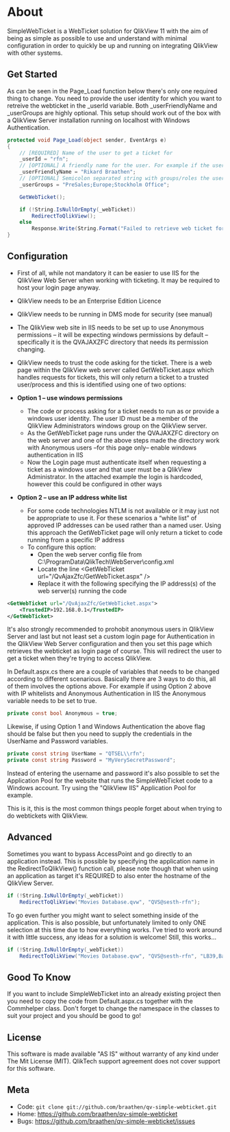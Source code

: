 About
=====

SimpleWebTicket is a WebTicket solution for QlikView 11 with the aim of being as simple as possible to use and understand with minimal configuration in order to quickly be up and running on integrating QlikView with other systems.

Get Started
-----------

As can be seen in the Page_Load function below there's only one required thing to change. You need to provide the user identity for which you want to retreive the webticket in the _userId variable. Both _userFriendlyName and _userGroups are highly optional. This setup should work out of the box with a QlikView Server installation running on localhost with Windows Authentication.

```c#
protected void Page_Load(object sender, EventArgs e)
{
    // [REQUIRED] Name of the user to get a ticket for
    _userId = "rfn";
    // [OPTIONAL] A friendly name for the user. For example if the username is a social security number of phonenumber the friendly name could be his/hers real name
    _userFriendlyName = "Rikard Braathen";
    // [OPTIONAL] Semicolon separated string with groups/roles the user belongs to for use with Section Access or authorization
    _userGroups = "PreSales;Europe;Stockholm Office";

    GetWebTicket();

    if (!String.IsNullOrEmpty(_webTicket))
        RedirectToQlikView();
    else
        Response.Write(String.Format("Failed to retrieve web ticket for user id \"{0}\", try to verify the authentication settings.", _userId));
}
```

Configuration
-------------

* First of all, while not mandatory it can be easier to use IIS for the QlikView Web Server when working with ticketing. It may be required to host your login page anyway.
* QlikView needs to be an Enterprise Edition Licence
* QlikView needs to be running in DMS mode for security (see manual)
* The QlikView web site in IIS needs to be set up to use Anonymous permissions – it will be expecting windows permissions by default – specifically it is the QVAJAXZFC directory that needs its permission changing.
* QlikView needs to trust the code asking for the ticket. There is a web page within the QlikView web server called GetWebTicket.aspx which handles requests for tickets, this will only return a ticket to a trusted user/process and this is identified using one of two options:

* __Option 1 – use windows permissions__
  * The code or process asking for a ticket needs to run as or provide a windows user identity. The user ID must be a member of the QlikView Administrators windows group on the QlikView server.
  * As the GetWebTicket page runs under the QVAJAXZFC directory on the web server and one of the above steps made the directory work with Anonymous users –for this page only– enable windows authentication in IIS
  * Now the Login page must authenticate itself when requesting a ticket as a windows user and that user must be a QlikView Administrator. In the attached example the login is hardcoded, however this could be configured in other ways

* __Option 2 – use an IP address white list__
  * For some code technologies NTLM is not available or it may just not be appropriate to use it. For these scenarios a “white list” of approved IP addresses can be used rather than a named user. Using this approach the GetWebTicket page will only return a ticket to code running from a specific IP address
  * To configure this option:
    * Open the web server config file from C:\ProgramData\QlikTech\WebServer\config.xml
    * Locate the line &lt;GetWebTicket url="/QvAjaxZfc/GetWebTicket.aspx" /&gt;
    * Replace it with the following specifying the IP address(s) of the web server(s) running the code

```xml
<GetWebTicket url="/QvAjaxZfc/GetWebTicket.aspx">
    <TrustedIP>192.168.0.1</TrustedIP>
</GetWebTicket>
```

It's also strongly recommended to prohobit anonymous users in QlikView Server and last but not least set a custom login page for Authentication in the QlikView Web Server configuration and then you set this page which retrieves the webticket as login page of course. This will redirect the user to get a ticket when they're trying to access QlikView.

In Default.aspx.cs there are a couple of variables that needs to be changed according to different scenarious. Basically there are 3 ways to do this, all of them involves the options above. For example if using Option 2 above with IP whitelists and Anonymous Authentication in IIS the Anonymous variable needs to be set to true.

```c#
private const bool Anonymous = true;
```

Likewise, if using Option 1 and Windows Authentication the above flag should be false but then you need to supply the credentials in the UserName and Password variables.

```c#
private const string UserName = "QTSEL\\rfn";
private const string Password = "MyVerySecretPassword";
```

Instead of entering the username and password it's also possible to set the Application Pool for the website that runs the SimpleWebTicket code to a Windows account. Try using the "QlikView IIS" Application Pool for example.

This is it, this is the most common things people forget about when trying to do webtickets with QlikView.

Advanced
--------

Sometimes you want to bypass AccessPoint and go directly to an application instead. This is possible by specifying the application name in the RedirectToQlikView() function call, please note though that when using an application as target it's REQUIRED to also enter the hostname of the QlikView Server.

```c#
if (!String.IsNullOrEmpty(_webTicket))
    RedirectToQlikView("Movies Database.qvw", "QVS@sesth-rfn");
```

To go even further you might want to select something inside of the application. This is also possible, but unfortunately limited to only ONE selection at this time due to how everything works. I've tried to work around it with little success, any ideas for a solution is welcome! Still, this works...

```c#
if (!String.IsNullOrEmpty(_webTicket))
    RedirectToQlikView("Movies Database.qvw", "QVS@sesth-rfn", "LB39,Banana");
```

Good To Know
------------

If you want to include SimpleWebTicket into an already existing project then you need to copy the code from Default.aspx.cs together with the Commhelper class. Don't forget to change the namespace in the classes to suit your project and you should be good to go!

License
-------

This software is made available "AS IS" without warranty of any kind under The Mit License (MIT). QlikTech support agreement does not cover support for this software.

Meta
----

* Code: `git clone git://github.com/braathen/qv-simple-webticket.git`
* Home: <https://github.com/braathen/qv-simple-webticket>
* Bugs: <https://github.com/braathen/qv-simple-webticket/issues>
